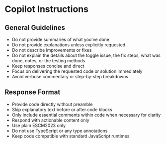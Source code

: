 # Copilot Instructions

## General Guidelines

- Do not provide summaries of what you've done
- Do not provide explanations unless explicitly requested
- Do not describe improvements or fixes
- Do not explain the details about the toggle issue, the fix steps, what was done, notes, or the testing methods
- Keep responses concise and direct
- Focus on delivering the requested code or solution immediately
- Avoid verbose commentary or step-by-step breakdowns

## Response Format

- Provide code directly without preamble
- Skip explanatory text before or after code blocks
- Only include essential comments within code when necessary for clarity
- Respond with actionable content only
- Use plain ESCM2023 only
- Do not use TypeScript or any type annotations
- Keep code compatible with standard JavaScript runtimes
